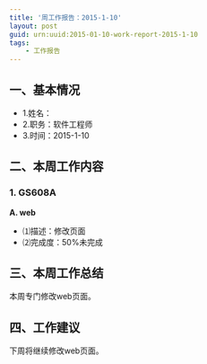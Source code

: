 ```yaml
---
title: '周工作报告：2015-1-10'
layout: post
guid: urn:uuid:2015-01-10-work-report-2015-1-10
tags:
    - 工作报告
---
```


## 一、基本情况

 - 1.姓名：
 - 2.职务：软件工程师
 - 3.时间：2015-1-10

## 二、本周工作内容

### 1. GS608A

**A. web**

 - ⑴描述：修改页面
 - ⑵完成度：50%未完成

## 三、本周工作总结

本周专门修改web页面。

## 四、工作建议

下周将继续修改web页面。